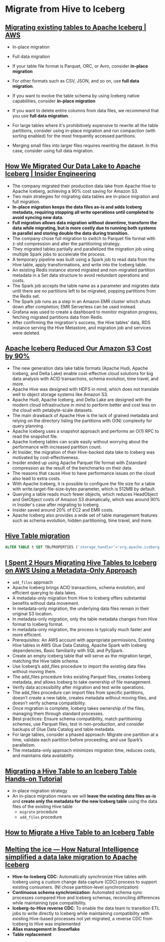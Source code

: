 # Migrate from Hive to Iceberg

## [Migrating existing tables to Apache Iceberg | AWS ](https://docs.aws.amazon.com/prescriptive-guidance/latest/apache-iceberg-on-aws/table-migration.html)

- In-place migration
- Full data migration

- If your table file format is Parquet, ORC, or Avro, consider **in-place migration**
- For other formats such as CSV, JSON, and so on, use **full data migration**.


- If you want to evolve the table schema by using Iceberg native capabilities, consider **in-place migration**
- If you want to delete entire columns from data files, we recommend that you use **full data migration**.

- For large tables where it's prohibitively expensive to rewrite all the table partitions, consider using in-place migration and run compaction (with sorting enabled) for the most frequently accessed partitions.
- Merging small files into larger files requires rewriting the dataset. In this case, consider using full data migration.

## [How We Migrated Our Data Lake to Apache Iceberg | Insider Engineering](https://medium.com/insiderengineering/how-we-migrated-our-production-data-lake-to-apache-iceberg-4d6892eca6e6)

- The company migrated their production data lake from Apache Hive to Apache Iceberg, achieving a 90% cost saving for Amazon S3.
- Two main strategies for migrating data tables are in-place migration and full migration.
- **In-place migration keeps the data files as-is and adds Iceberg metadata, requiring stopping all write operations until completed to avoid syncing new data.**
- **Full migration allows data migration without downtime, transform the data while migrating, but is more costly due to running both systems in parallel and storing double the data during transition.**
- The company chose full migration to switch to Parquet file format with z-std compression and alter the partitioning strategy.
- They migrated tables partially and parallelized the migration job using multiple Spark jobs to accelerate the process.
- A temporary pipeline was built using a Spark job to read data from the Hive table, apply transformations, and write into the Iceberg table.
- An existing Redis instance stored migrated and non-migrated partition metadata in a Set data structure to avoid redundant operations and costs.
- The Spark job accepts the table name as a parameter and migrates data until there are no partitions left to be migrated, popping partitions from the Redis set.
- The Spark job runs as a step in an Amazon EMR cluster which shuts down after completion; EMR Serverless can be used instead.
- Grafana was used to create a dashboard to monitor migration progress, fetching migrated partitions data from Redis.
- After confirming the migration's success, the Hive tables' data, RDS instance serving the Hive Metastore, and migration job and services were deleted.

## [Apache Iceberg Reduced Our Amazon S3 Cost by 90%](https://medium.com/insiderengineering/apache-iceberg-reduced-our-amazon-s3-cost-by-90-997cde5ce931)


- The new generation data lake table formats (Apache Hudi, Apache Iceberg, and Delta Lake) enable cost-effective cloud solutions for big data analysis with ACID transactions, schema evolution, time travel, and more.
- Apache Hive was designed with HDFS in mind, which does not translate well to object storage systems like Amazon S3.
- Apache Hudi, Apache Iceberg, and Delta Lake are designed with the modern cloud infrastructure in mind to perform better and cost less on the cloud with petabyte-scale datasets.
- The main drawback of Apache Hive is the lack of grained metadata and relying on the directory listing the partitions with O(N) complexity for query planning.
- Apache Iceberg uses a snapshot approach and performs an O(1) RPC to read the snapshot file.
- Apache Iceberg tables can scale easily without worrying about the performance with increased partition count.
- At Insider, the migration of their Hive-backed data lake to Iceberg was motivated by cost-effectiveness.
- Insider ended up using Apache Parquet file format with Zstandard compression as the result of the benchmarks on their data.
- The reasons that cause Hive to have performance issues on the cloud also lead to extra costs.
- With Apache Iceberg, it is possible to configure the file size for a table with write.target-file-size-bytes parameter, which is 512MB by default.
- Querying a table reads much fewer objects, which reduces HeadObject and GetObject costs of Amazon S3 dramatically, which was around 90% in Insider's case after migrating to Iceberg.
- Insider saved around 20% of EC2 and EMR costs.
- Apache Iceberg also provides a wide set of table management features such as schema evolution, hidden partitioning, time travel, and more.

## [Hive Table migration](https://iceberg.apache.org/docs/latest/hive/#table-migration)

```sql
ALTER TABLE t SET TBLPROPERTIES ('storage_handler'='org.apache.iceberg.mr.hive.HiveIcebergStorageHandler');
```


## [I Spent 2 Hours Migrating Hive Tables to Iceberg on AWS Using a Metadata-Only Approach](https://medium.com/%40shahsoumil519/migrating-hive-tables-to-apache-iceberg-on-aws-a-metadata-only-approach-5f3b578d4884)

- `add_files` approach
- Apache Iceberg brings ACID transactions, schema evolution, and efficient querying to data lakes.
- A metadata-only migration from Hive to Iceberg offers substantial benefits without data movement.
- In metadata-only migration, the underlying data files remain in their original S3 location.
- In metadata-only migration, only the table metadata changes from Hive format to Iceberg format.
- In metadata-only migration, the process is typically much faster and more efficient.
- Prerequisites: An AWS account with appropriate permissions, Existing Hive tables in AWS Glue Data Catalog, Apache Spark with Iceberg dependencies, Basic familiarity with SQL and PySpark.
- Create an empty Iceberg table that will serve as the migration target, matching the Hive table schema.
- Use Iceberg’s add_files procedure to import the existing data files without moving them.
- The add_files procedure links existing Parquet files, creates Iceberg metadata, and allows Iceberg to take ownership of file management.
- Verify data accessibility after migration and test write operations.
- The add_files procedure can import files from specific partitions, doesn’t create a new table, creates metadata without moving files, and doesn’t verify schema compatibility.
- Once migration is complete, Iceberg takes ownership of the files, managing them through standard processes.
- Best practices: Ensure schema compatibility, match partitioning schemes, use Parquet files, test in non-production, and consider backups of Glue Data Catalog and table metadata.
- For large tables, consider a phased approach: Migrate one partition at a time, validate each partition before proceeding, and use Spark’s parallelism.
- The metadata-only approach minimizes migration time, reduces costs, and maintains data availability.

## [Migrating a Hive Table to an Iceberg Table Hands-on Tutorial](https://www.dremio.com/blog/migrating-a-hive-table-to-an-iceberg-table-hands-on-tutorial/)

- in-place migration strategy
- An in-place migration means we will **leave the existing data files as-is** and **create only the metadata for the new Iceberg table** using the data files of the existing Hive table
    - `migrate` procedure
    - `add_files` procedure


## [How to Migrate a Hive Table to an Iceberg Table](https://www.dremio.com/blog/how-to-migrate-a-hive-table-to-an-iceberg-table/)

## [Melting the ice — How Natural Intelligence simplified a data lake migration to Apache Iceberg](https://aws.amazon.com/blogs/big-data/melting-the-ice-how-natural-intelligence-simplified-a-data-lake-migration-to-apache-iceberg/)

- **Hive-to-Iceberg CDC**: Automatically synchronize Hive tables with Iceberg using a custom change data capture (CDC) process to support existing consumers. (NI chose partition-level synchronization)
- **Continuous schema synchronization**: Automated schema sync processes compared Hive and Iceberg schemas, reconciling differences while maintaining type compatibility.
- **Iceberg-to-Hive reverse CDC**: To enable the data team to transition ETL jobs to write directly to Iceberg while maintaining compatibility with existing Hive-based processes not yet migrated, a reverse CDC from Iceberg to Hive was implemented
- **Alias management in Snowflake**
- **Table replacement**